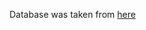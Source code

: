 Database was taken from [here](https://programminghistorian.org/assets/creating-apis-with-python-and-flask/books.db)
